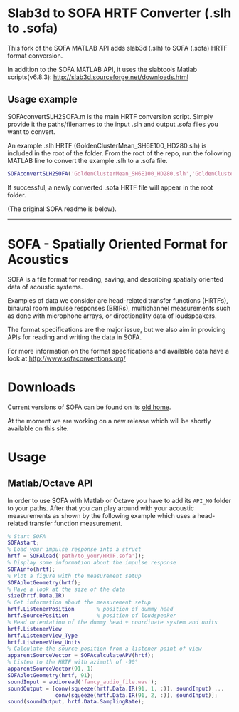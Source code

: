 # Slab3d to SOFA HRTF Converter (.slh to .sofa)

This fork of the SOFA MATLAB API adds slab3d (.slh) to SOFA (.sofa) HRTF format conversion. 

In addition to the SOFA MATLAB API, it uses the slabtools Matlab scripts(v6.8.3):
    http://slab3d.sourceforge.net/downloads.html

## Usage example

SOFAconvertSLH2SOFA.m is the main HRTF conversion script. 
Simply provide it the paths/filenames to the input .slh and output .sofa files you want to convert. 

An example .slh HRTF (GoldenClusterMean_SH6E100_HD280.slh) is included in the root of the folder. 
From the root of the repo, run the following MATLAB line to convert the example .slh to a .sofa file.

```matlab
SOFAconvertSLH2SOFA('GoldenClusterMean_SH6E100_HD280.slh','GoldenClusterMean_SH6E100_HD280.sofa')
```      

If successful, a newly converted .sofa HRTF file will appear in the root folder. 


(The original SOFA readme is below).

----------------------------------------------

SOFA - Spatially Oriented Format for Acoustics
==============================================

SOFA is a file format for reading, saving, and describing spatially
oriented data of acoustic systems.

Examples of data we consider are head-related transfer functions (HRTFs),
binaural room impulse responses (BRIRs), multichannel measurements such as done
with microphone arrays, or directionality data of loudspeakers.

The format specifications are the major issue, but we also aim in providing APIs
for reading and writing the data in SOFA.

For more information on the format specifications and available data have a look
at http://www.sofaconventions.org/


Downloads
=========

Current versions of SOFA can be found on its [old
home](http://sourceforge.net/projects/sofacoustics/files/?source=navbar).

At the moment we are working on a new release which will be shortly available on
this site.


Usage
=====

## Matlab/Octave API

In order to use SOFA with Matlab or Octave you have to add its `API_MO` folder
to your paths. After that you can play around with your acoustic measurements
as shown by the following example which uses a head-related transfer function
measurement.

```matlab
% Start SOFA
SOFAstart;
% Load your impulse response into a struct
hrtf = SOFAload('path/to_your/HRTF.sofa'));
% Display some information about the impulse response
SOFAinfo(hrtf);
% Plot a figure with the measurement setup
SOFAplotGeometry(hrtf);
% Have a look at the size of the data
size(hrtf.Data.IR)
% Get information about the measurement setup
hrtf.ListenerPosition       % position of dummy head
hrtf.SourcePosition         % position of loudspeaker
% Head orientation of the dummy head + coordinate system and units
hrtf.ListenerView
hrtf.ListenerView_Type
hrtf.ListenerView_Units
% Calculate the source position from a listener point of view
apparentSourceVector = SOFAcalculateAPV(hrtf);
% Listen to the HRTF with azimuth of -90°
apparentSourceVector(91, 1)
SOFAplotGeometry(hrtf, 91);
soundInput = audioread('fancy_audio_file.wav');
soundOutput = [conv(squeeze(hrtf.Data.IR(91, 1, :)), soundInput) ...
               conv(squeeze(hrtf.Data.IR(91, 2, :)), soundInput)];
sound(soundOutput, hrtf.Data.SamplingRate);
```

